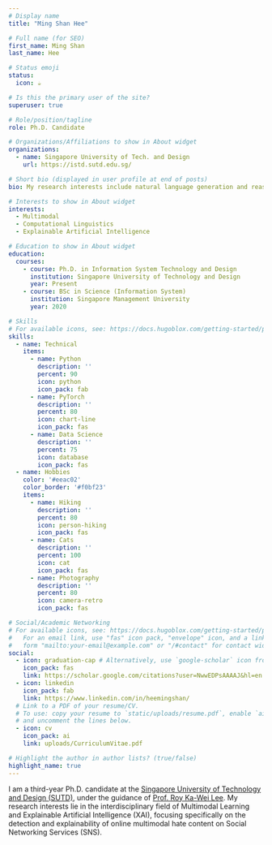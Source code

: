 ```yaml
---
# Display name
title: "Ming Shan Hee"

# Full name (for SEO)
first_name: Ming Shan
last_name: Hee

# Status emoji
status:
  icon: ☕️

# Is this the primary user of the site?
superuser: true

# Role/position/tagline
role: Ph.D. Candidate

# Organizations/Affiliations to show in About widget
organizations:
  - name: Singapore University of Tech. and Design
    url: https://istd.sutd.edu.sg/

# Short bio (displayed in user profile at end of posts)
bio: My research interests include natural language generation and reasoning, as well as the development of explainable machine learning models. Making LLMs a ittle better and saner, one step at a time.

# Interests to show in About widget
interests:
  - Multimodal
  - Computational Linguistics
  - Explainable Artificial Intelligence

# Education to show in About widget
education:
  courses:
    - course: Ph.D. in Information System Technology and Design
      institution: Singapore University of Technology and Design
      year: Present
    - course: BSc in Science (Information System)
      institution: Singapore Management University
      year: 2020

# Skills
# For available icons, see: https://docs.hugoblox.com/getting-started/page-builder/#icons
skills:
  - name: Technical
    items:
      - name: Python
        description: ''
        percent: 90
        icon: python
        icon_pack: fab
      - name: PyTorch
        description: ''
        percent: 80
        icon: chart-line
        icon_pack: fas
      - name: Data Science
        description: ''
        percent: 75
        icon: database
        icon_pack: fas
  - name: Hobbies
    color: '#eeac02'
    color_border: '#f0bf23'
    items:
      - name: Hiking
        description: ''
        percent: 80
        icon: person-hiking
        icon_pack: fas
      - name: Cats
        description: ''
        percent: 100
        icon: cat
        icon_pack: fas
      - name: Photography
        description: ''
        percent: 80
        icon: camera-retro
        icon_pack: fas

# Social/Academic Networking
# For available icons, see: https://docs.hugoblox.com/getting-started/page-builder/#icons
#   For an email link, use "fas" icon pack, "envelope" icon, and a link in the
#   form "mailto:your-email@example.com" or "/#contact" for contact widget.
social:
  - icon: graduation-cap # Alternatively, use `google-scholar` icon from `ai` icon pack
    icon_pack: fas
    link: https://scholar.google.com/citations?user=NwwEDPsAAAAJ&hl=en
  - icon: linkedin
    icon_pack: fab
    link: https://www.linkedin.com/in/heemingshan/
  # Link to a PDF of your resume/CV.
  # To use: copy your resume to `static/uploads/resume.pdf`, enable `ai` icons in `params.yaml`,
  # and uncomment the lines below.
  - icon: cv
    icon_pack: ai
    link: uploads/CurriculumVitae.pdf

# Highlight the author in author lists? (true/false)
highlight_name: true
---
```


I am a third-year Ph.D. candidate at the [Singapore University of Technology and Design (SUTD)](https://istd.sutd.edu.sg), under the guidance of [Prof. Roy Ka-Wei Lee](https://info.roylee.sg). My research interests lie in the interdisciplinary field of Multimodal Learning and Explainable Artificial Intelligence (XAI), focusing specifically on the detection and explainability of online multimodal hate content on Social Networking Services (SNS).

